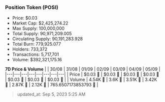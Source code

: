 
  ### Position Token (POSI)
  - Price: $0.03
  - Market Cap: $2,425,274.22
  - Max Supply: 100,000,000
  - Total Supply: 90,971,209.005
  - Circulating Supply: 90,191,283.928
  - Total Burn: 779,925.077
  - Holders: 733,372
  - Transactions: 5,717,701
  - Volume: $392,321,175.16

  **7D Price & Volume**
  | | 30&#x2F;08 | 31&#x2F;08 | 01&#x2F;09 | 02&#x2F;09 | 03&#x2F;09 | 04&#x2F;09 | 05&#x2F;09 |
  |---|---|---|---|---|---|---|---|
  | Price | $0.03 🔻 | $0.03 🔻 | $0.03 🔻 | $0.03 🔻 | $0.03 🚀 | $0.03 🚀 | $0.03 🚀 |
  | Volume | 4.54K 🔻 | 3.6K 🔻 | 3.51K 🔻 | 3.42K 🔻 | 2.87K 🔻 | 2.12K 🔻 | 765.6507173853793 🔻 |

  > updated_at: Sep 5, 2023 5:25 AM

